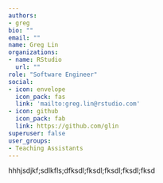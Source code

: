 ```yaml
---
authors:
- greg
bio: ""
email: ""
name: Greg Lin
organizations:
- name: RStudio
  url: ""
role: "Software Engineer"
social:
- icon: envelope
  icon_pack: fas
  link: 'mailto:greg.lin@rstudio.com'
- icon: github
  icon_pack: fab
  link: https://github.com/glin
superuser: false
user_groups:
- Teaching Assistants
---
```


hhhjsdjkf;sdlkfls;dfksdl;fksdl;fksdl;fksdl;fksd

